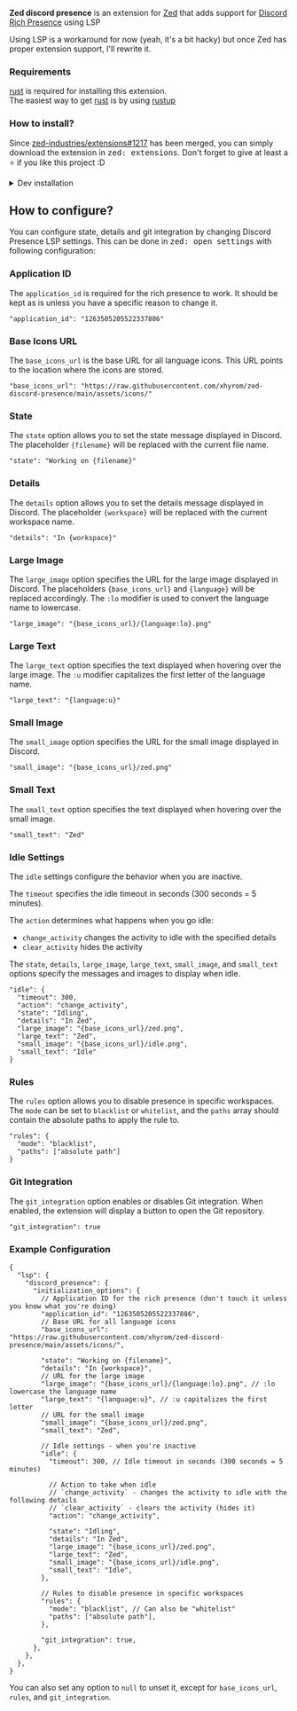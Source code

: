 **Zed discord presence** is an extension for [Zed](https://zed.dev) that adds support for [Discord Rich Presence](https://discord.com/developers/docs/rich-presence/how-to) using LSP

Using LSP is a workaround for now (yeah, it's a bit hacky) but once Zed has proper extension support, I'll rewrite it.

### Requirements

[rust](https://rust-lang.org) is required for installing this extension. \
The easiest way to get [rust](https://rust-lang.org) is by using [rustup](https://rustup.rs)

### How to install?

Since [zed-industries/extensions#1217](https://github.com/zed-industries/extensions/pull/1217) has been merged, you can simply download the extension in <kbd>zed: extensions</kbd>.
Don't forget to give at least a ⭐ if you like this project :D

<details>
<summary>Dev installation</summary>

1. Clone this repository
2. <kbd>CTRL</kbd> + <kbd>SHIFT</kbd> + <kbd>P</kbd> and select <kbd>zed: install dev extension</kbd>
3. Choose the directory where you cloned this repository
4. Enjoy :)

</details>

## How to configure?

You can configure state, details and git integration by changing Discord Presence LSP settings. This can be done in <kbd>zed: open settings</kbd> with following configuration:

### Application ID

The `application_id` is required for the rich presence to work. It should be kept as is unless you have a specific reason to change it.

```jsonc
"application_id": "1263505205522337886"
```

### Base Icons URL

The `base_icons_url` is the base URL for all language icons. This URL points to the location where the icons are stored.

```jsonc
"base_icons_url": "https://raw.githubusercontent.com/xhyrom/zed-discord-presence/main/assets/icons/"
```

### State

The `state` option allows you to set the state message displayed in Discord. The placeholder `{filename}` will be replaced with the current file name.

```jsonc
"state": "Working on {filename}"
```

### Details

The `details` option allows you to set the details message displayed in Discord. The placeholder `{workspace}` will be replaced with the current workspace name.

```jsonc
"details": "In {workspace}"
```

### Large Image

The `large_image` option specifies the URL for the large image displayed in Discord. The placeholders `{base_icons_url}` and `{language}` will be replaced accordingly.
The `:lo` modifier is used to convert the language name to lowercase.

```jsonc
"large_image": "{base_icons_url}/{language:lo}.png"
```

### Large Text

The `large_text` option specifies the text displayed when hovering over the large image. The `:u` modifier capitalizes the first letter of the language name.

```jsonc
"large_text": "{language:u}"
```

### Small Image

The `small_image` option specifies the URL for the small image displayed in Discord.

```jsonc
"small_image": "{base_icons_url}/zed.png"
```

### Small Text

The `small_text` option specifies the text displayed when hovering over the small image.

```jsonc
"small_text": "Zed"
```

### Idle Settings

The `idle` settings configure the behavior when you are inactive.

The `timeout` specifies the idle timeout in seconds (300 seconds = 5 minutes).

The `action` determines what happens when you go idle:

- `change_activity` changes the activity to idle with the specified details
- `clear_activity` hides the activity

The `state`, `details`, `large_image`, `large_text`, `small_image`, and `small_text` options specify the messages and images to display when idle.

```jsonc
"idle": {
  "timeout": 300,
  "action": "change_activity",
  "state": "Idling",
  "details": "In Zed",
  "large_image": "{base_icons_url}/zed.png",
  "large_text": "Zed",
  "small_image": "{base_icons_url}/idle.png",
  "small_text": "Idle"
}
```

### Rules

The `rules` option allows you to disable presence in specific workspaces. The `mode` can be set to `blacklist`
or `whitelist`, and the `paths` array should contain the absolute paths to apply the rule to.

```jsonc
"rules": {
  "mode": "blacklist",
  "paths": ["absolute path"]
}
```

### Git Integration

The `git_integration` option enables or disables Git integration. When enabled, the extension
will display a button to open the Git repository.

```jsonc
"git_integration": true
```

### Example Configuration

```jsonc
{
  "lsp": {
    "discord_presence": {
      "initialization_options": {
        // Application ID for the rich presence (don't touch it unless you know what you're doing)
        "application_id": "1263505205522337886",
        // Base URL for all language icons
        "base_icons_url": "https://raw.githubusercontent.com/xhyrom/zed-discord-presence/main/assets/icons/",

        "state": "Working on {filename}",
        "details": "In {workspace}",
        // URL for the large image
        "large_image": "{base_icons_url}/{language:lo}.png", // :lo lowercase the language name
        "large_text": "{language:u}", // :u capitalizes the first letter
        // URL for the small image
        "small_image": "{base_icons_url}/zed.png",
        "small_text": "Zed",

        // Idle settings - when you're inactive
        "idle": {
          "timeout": 300, // Idle timeout in seconds (300 seconds = 5 minutes)

          // Action to take when idle
          // `change_activity` - changes the activity to idle with the following details
          // `clear_activity` - clears the activity (hides it)
          "action": "change_activity",

          "state": "Idling",
          "details": "In Zed",
          "large_image": "{base_icons_url}/zed.png",
          "large_text": "Zed",
          "small_image": "{base_icons_url}/idle.png",
          "small_text": "Idle",
        },

        // Rules to disable presence in specific workspaces
        "rules": {
          "mode": "blacklist", // Can also be "whitelist"
          "paths": ["absolute path"],
        },

        "git_integration": true,
      },
    },
  },
}
```

You can also set any option to `null` to unset it, except for `base_icons_url`, `rules`, and `git_integration`.
